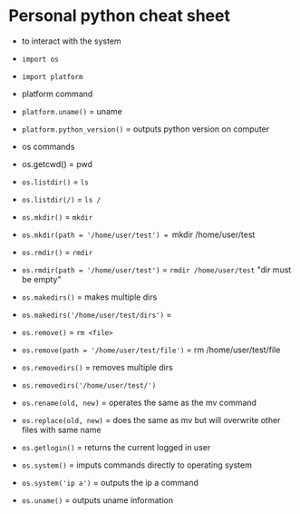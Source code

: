 # Personal python cheat sheet

- to interact with the system
 - `import os`
 - `import platform`

- platform command
 - `platform.uname()` = uname
 - `platform.python_version()` = outputs python version on computer


- os commands
 - os.getcwd() = pwd
 - `os.listdir()` = `ls`
  - `os.listdir(/)` = `ls /`
 - `os.mkdir()` = `mkdir`
  - `os.mkdir(path = '/home/user/test') = `mkdir /home/user/test
 - `os.rmdir()` = `rmdir`
  - `os.rmdir(path = '/home/user/test')` = `rmdir /home/user/test` "dir must be empty"
 - `os.makedirs()` = makes multiple dirs
  - `os.makedirs('/home/user/test/dirs')` =
 - `os.remove()` = `rm <file>`
  - `os.remove(path = '/home/user/test/file')` = rm /home/user/test/file
 - `os.removedirs()` = removes multiple dirs
  - `os.removedirs('/home/user/test/')`
 - `os.rename(old, new)` = operates the same as the mv command
 - `os.replace(old, new)` = does the same as mv but will overwrite other files with same name
 - `os.getlogin()` = returns the current logged in user
 - `os.system()` = imputs commands directly to operating system
  - `os.system('ip a')` = outputs the ip a command
 - `os.uname()` = outputs uname information


